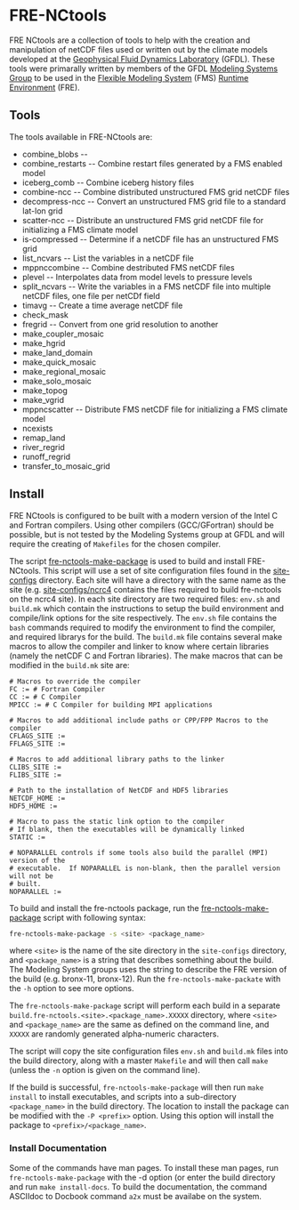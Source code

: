 # FRE-NCtools 

FRE NCtools are a collection of tools to help with the creation and
manipulation of netCDF files used or written out by the climate
models developed at the
[Geophysical Fluid Dynamics Laboratory](https://www.gfdl.noaa.gov)
(GFDL).  These tools were primarally written by members of the GFDL
[Modeling Systems Group](https://www.gfdl.noaa.gov/modeling-systems)
to be used in the
[Flexible Modeling System](https://www.gfdl.noaa.gov/fms) (FMS)
[Runtime Environment](https://www.gfdl.noaa.gov/fre) (FRE).

## Tools

The tools available in FRE-NCtools are:

* combine_blobs -- 
* combine_restarts -- Combine restart files generated by a FMS enabled model
* iceberg_comb -- Combine iceberg history files
* combine-ncc -- Combine distributed unstructured FMS grid netCDF files
* decompress-ncc -- Convert an unstructured FMS grid file to a standard lat-lon grid
* scatter-ncc -- Distribute an unstructured FMS grid netCDF file for initializing a FMS climate model
* is-compressed -- Determine if a netCDF file has an unstructured FMS grid
* list_ncvars -- List the variables in a netCDF file
* mppnccombine -- Combine destributed FMS netCDF files
* plevel -- Interpolates data from model levels to pressure levels
* split_ncvars -- Write the variables in a FMS netCDF file into multiple netCDF files, one file per netCDf field
* timavg -- Create a time average netCDF file
* check_mask
* fregrid -- Convert from one grid resolution to another
* make_coupler_mosaic
* make_hgrid
* make_land_domain
* make_quick_mosaic
* make_regional_mosaic
* make_solo_mosaic
* make_topog
* make_vgrid
* mppncscatter -- Distribute FMS netCDF file for initializing a FMS climate model
* ncexists
* remap_land
* river_regrid
* runoff_regrid
* transfer_to_mosaic_grid

## Install

FRE NCtools is configured to be built with a modern version of the
Intel C and Fortran compilers.  Using other compilers (GCC/GFortran)
should be possible, but is not tested by the Modeling Systems group at
GFDL and will require the creating of `Makefiles` for the chosen
compiler.

The script [fre-nctools-make-package](fre-nctools-make-package) is
used to build and install FRE-NCtools.  This script will use a set of
site configuration files found in the [site-configs](site-configs)
directory.  Each site will have a directory with the same name as the
site (e.g. [site-configs/ncrc4](site-configs/ncrc4) contains the files
required to build fre-nctools on the ncrc4 site).  In each site
directory are two required files: `env.sh` and `build.mk` which
contain the instructions to setup the build environment and
compile/link options for the site respectively.  The `env.sh` file
contains the `bash` commands required to modify the environment to
find the compiler, and required librarys for the build.  The
`build.mk` file contains several make macros to allow the compiler and
linker to know where certain libraries (namely the netCDF C and
Fortran libraries).  The make macros that can be modified in the `build.mk` site are:

```make
# Macros to override the compiler
FC := # Fortran Compiler
CC := # C Compiler
MPICC := # C Compiler for building MPI applications

# Macros to add additional include paths or CPP/FPP Macros to the compiler
CFLAGS_SITE :=
FFLAGS_SITE :=

# Macros to add additional library paths to the linker
CLIBS_SITE :=
FLIBS_SITE :=

# Path to the installation of NetCDF and HDF5 libraries
NETCDF_HOME :=
HDF5_HOME :=

# Macro to pass the static link option to the compiler
# If blank, then the executables will be dynamically linked
STATIC :=

# NOPARALLEL controls if some tools also build the parallel (MPI) version of the
# executable.  If NOPARALLEL is non-blank, then the parallel version will not be
# built.
NOPARALLEL :=
```

To build and install the fre-nctools package, run the
[fre-nctools-make-package](fre-nctools-make-package) script with following syntax:

```sh
fre-nctools-make-package -s <site> <package_name>
```

where `<site>` is the name of the site directory in the `site-configs`
directory, and `<package_name>` is a string that describes something
about the build.  The Modeling System groups uses the string to
describe the FRE version of the build (e.g. bronx-11, bronx-12).  Run
the `fre-nctools-make-packate` with the `-h` option to see more
options.

The `fre-nctools-make-package` script will perform each build in a
separate `build.fre-nctools.<site>.<package_name>.XXXXX` directory,
where `<site>` and `<package_name>` are the same as defined on the
command line, and `XXXXX` are randomly generated alpha-numeric
characters.

The script will copy the site configuration files `env.sh` and
`build.mk` files into the build directory, along with a master
`Makefile` and will then call `make` (unless the `-n` option is given
on the command line).

If the build is successful, `fre-nctools-make-package` will then run
`make install` to install executables, and scripts into a
sub-directory `<package_name>` in the build directory.  The location
to install the package can be modified with the `-P <prefix>` option.
Using this option will install the package to
`<prefix>/<package_name>`.

### Install Documentation

Some of the commands have man pages.  To install these man pages, run
`fre-nctools-make-package` with the -d option (or enter the build
directory and run `make install-docs`.  To build the documentation,
the command ASCIIdoc to Docbook command `a2x` must be availabe on the
system.
